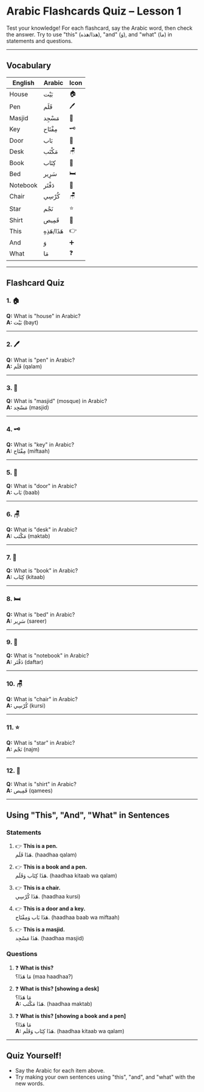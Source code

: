 # Arabic Flashcards Quiz – Lesson 1

Test your knowledge! For each flashcard, say the Arabic word, then check the answer. Try to use "this" (هذا/هذه), "and" (وَ), and "what" (ما) in statements and questions.

---

## Vocabulary

| English   | Arabic         | Icon      |
|-----------|---------------|-----------|
| House     | بَيْت         | 🏠        |
| Pen       | قَلَم         | 🖊️        |
| Masjid    | مَسْجِد       | 🕌        |
| Key       | مِفْتَاح      | 🗝️        |
| Door      | بَاب          | 🚪        |
| Desk      | مَكْتَب       | 🪑        |
| Book      | كِتَاب        | 📖        |
| Bed       | سَرِير        | 🛏️        |
| Notebook  | دَفْتَر       | 📓        |
| Chair     | كُرْسِي       | 🪑        |
| Star      | نَجْم         | ⭐        |
| Shirt     | قَمِيص        | 👕        |
| This      | هَذَا/هَذِهِ  | 👉        |
| And       | وَ            | ➕        |
| What      | مَا           | ❓        |

---

## Flashcard Quiz

### 1. 🏠
**Q:** What is "house" in Arabic?  
**A:** بَيْت (bayt)

---

### 2. 🖊️
**Q:** What is "pen" in Arabic?  
**A:** قَلَم (qalam)

---

### 3. 🕌
**Q:** What is "masjid" (mosque) in Arabic?  
**A:** مَسْجِد (masjid)

---

### 4. 🗝️
**Q:** What is "key" in Arabic?  
**A:** مِفْتَاح (miftaah)

---

### 5. 🚪
**Q:** What is "door" in Arabic?  
**A:** بَاب (baab)

---

### 6. 🪑
**Q:** What is "desk" in Arabic?  
**A:** مَكْتَب (maktab)

---

### 7. 📖
**Q:** What is "book" in Arabic?  
**A:** كِتَاب (kitaab)

---

### 8. 🛏️
**Q:** What is "bed" in Arabic?  
**A:** سَرِير (sareer)

---

### 9. 📓
**Q:** What is "notebook" in Arabic?  
**A:** دَفْتَر (daftar)

---

### 10. 🪑
**Q:** What is "chair" in Arabic?  
**A:** كُرْسِي (kursi)

---

### 11. ⭐
**Q:** What is "star" in Arabic?  
**A:** نَجْم (najm)

---

### 12. 👕
**Q:** What is "shirt" in Arabic?  
**A:** قَمِيص (qamees)

---

## Using "This", "And", "What" in Sentences

### Statements

1. 👉 **This is a pen.**  
   هَذَا قَلَم. (haadhaa qalam)

2. 👉 **This is a book and a pen.**  
   هَذَا كِتَاب وَقَلَم. (haadhaa kitaab wa qalam)

3. 👉 **This is a chair.**  
   هَذَا كُرْسِي. (haadhaa kursi)

4. 👉 **This is a door and a key.**  
   هَذَا بَاب وَمِفْتَاح. (haadhaa baab wa miftaah)

5. 👉 **This is a masjid.**  
   هَذَا مَسْجِد. (haadhaa masjid)

### Questions

1. ❓ **What is this?**  
   مَا هَذَا؟ (maa haadhaa?)

2. ❓ **What is this? [showing a desk]**  
   مَا هَذَا؟  
   **A:** هَذَا مَكْتَب. (haadhaa maktab)

3. ❓ **What is this? [showing a book and a pen]**  
   مَا هَذَا؟  
   **A:** هَذَا كِتَاب وَقَلَم. (haadhaa kitaab wa qalam)

---

## Quiz Yourself!

- Say the Arabic for each item above.
- Try making your own sentences using "this", "and", and "what" with the new words.